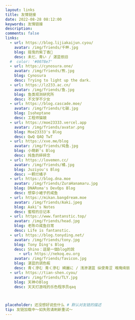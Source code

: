 ```yaml
---
layout: links
title: 友情链接
date: 2022-08-28 08:12:00
keywords: 友情链接
description: 
comments: false
links:
  - url: https://blog.lijiakaijun.cyou/
    avatar: /img/friends/千畔.jpg
    blog: 摇曳的紫丁香🌌
    desc: 未だ、青い / 湛蓝依旧
  #  color: '#0078e7'
  - url: https://cynosura.one/
    avatar: /img/friends/熊.jpg
    blog: Cynosura
    desc: Trying to light up the dark.
  - url: https://lz233.ac.cn/
    avatar: /img/friends/鱼.jpg
    blog: 鱼类观测研究所
    desc: 不文学不少女
  - url: https://blog.cascade.moe/
    avatar: /img/friends/七碳.jpg
    blog: Isoheptane
    desc: 工程师猫娘
  - url: https://moe23333.vercel.app
    avatar: /img/friends/avatar.png
    blog: Moe23333's Blog
    desc: QwQ QAQ TwT
  - url: https://xve.me/blog
    avatar: /img/friends/炖鱼.jpg
    blog: 小萌新's Blog
    desc: 炖鱼的碎碎念
  - url: https://lovemen.cc/
    avatar: /img/friends/橘.jpg
    blog: Juziyou's Blog
    desc: 一颗烂橘子
  - url: https://blog.dna.moe
    avatar: /img/friends/ZuraHanamaru.jpg
    blog: DNARoma's DevOps Blog
    desc: 想穿小裙子的咸鱼
  - url: https://mikan.bangdream.moe
    avatar: /img/friends/Aaki.jpeg
    blog: Aaki‘s Notes
    desc: 蜜柑的日记本
  - url: https://www.fantanstic.top/
    avatar: /img/friends/head.jpg
    blog: 老陈の咸鱼日常
    desc: Life is fantanstic.
  - url: https://blog.tonyding.net/
    avatar: /img/friends/tony.jpg
    blog: Tony Ding's Blog
    desc: Shino：這是一個blog的說
      - url: https://nekoq.eu.org
    avatar: /img/friends/favicon.jpg
    blog: 湛蓝的调色板
    desc: 青く滲む 青く滲む 綺麗に / 浅渗湛蓝 纵使青涩 难掩绮丽
  - url: https://tian-shen.cyou/
    avatar: /img/friends/TLY.jpg
    blog: 天神のBlog
    desc: 天天打游戏的乐色程序员qaq


   
placeholder: 还没想好说些什么 # 默认对友链的描述
tip: 友链加载中～如失败请刷新重试～
---
```

